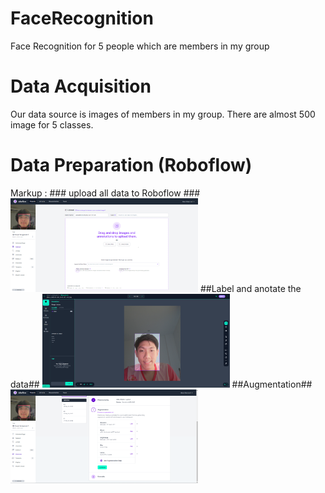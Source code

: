 # FaceRecognition
 Face Recognition for 5 people which are members in my group
 
# Data Acquisition
 Our data source is images of members in my group. There are almost 500 image for 5 classes.

# Data Preparation (Roboflow)
Markup :  ### upload all data to Roboflow ###
<img
  src="/Readme_md/upload2roboflow.png"
  alt="Alt text"
  title="Optional title"
  style="display: inline-block; margin: 0 auto; max-width: 300px">
##Label and anotate the data##
<img
  src="/Readme_md/anotation.png"
  alt="Alt text"
  title="Optional title"
  style="display: inline-block; margin: 0 auto; max-width: 300px">
##Augmentation##
<img
  src="/Readme_md/augmentation.png"
  alt="Alt text"
  title="Optional title"
  style="display: inline-block; margin: 0 auto; max-width: 300px">

